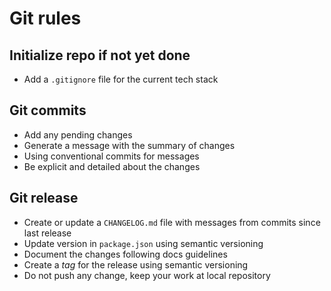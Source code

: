 # Git rules

## Initialize repo if not yet done

- Add a `.gitignore` file for the current tech stack

## Git commits

- Add any pending changes
- Generate a message with the summary of changes
- Using conventional commits for messages
- Be explicit and detailed about the changes

## Git release

- Create or update a `CHANGELOG.md` file with messages from commits since last release
- Update version in `package.json` using semantic versioning
- Document the changes following docs guidelines
- Create a _tag_ for the release using semantic versioning
- Do not push any change, keep your work at local repository
